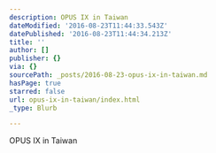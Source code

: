 ```yaml
---
description: OPUS IX in Taiwan
dateModified: '2016-08-23T11:44:33.543Z'
datePublished: '2016-08-23T11:44:34.213Z'
title: ''
author: []
publisher: {}
via: {}
sourcePath: _posts/2016-08-23-opus-ix-in-taiwan.md
hasPage: true
starred: false
url: opus-ix-in-taiwan/index.html
_type: Blurb

---
```

OPUS IX in Taiwan